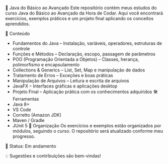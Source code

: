 🚀 Java do Básico ao Avançado
Este repositório contém meus estudos do curso Java do Básico ao Avançado da Hora de Codar. Aqui você encontrará exercícios, exemplos práticos e um projeto final aplicando os conceitos aprendidos.

📌 Conteúdo
  - Fundamentos do Java – Instalação, variáveis, operadores, estruturas de controle
  - Funções e Métodos – Declaração, escopo, passagem de parâmetros
  - POO (Programação Orientada a Objetos) – Classes, herança, polimorfismo e encapsulamento
  - Collections & Generics – List, Set, Map e manipulação de dados
  - Tratamento de Erros – Exceções e boas práticas
  - Manipulação de Arquivos – Leitura e escrita de arquivos
  - JavaFX – Interfaces gráficas e aplicações desktop
  - Projeto Final – Aplicação prática com os conhecimentos adquiridos
🛠️ Ferramentas
  - Java 8+
  - VS Code
  - Corretto (Amazon JDK)
  - Maven / Gradle
  - JUnit 5
📂 Organização
Os exercícios e exemplos estão organizados por módulos, seguindo o curso. O repositório será atualizado conforme meu progresso.

📍 Status: Em andamento

💡 Sugestões e contribuições são bem-vindas!

